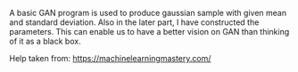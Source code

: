 A basic GAN program is used to produce gaussian sample with given mean and standard deviation. Also in the later part, I have constructed the parameters. This can enable us to have a better vision on GAN than thinking of it as a black box.

Help taken from: https://machinelearningmastery.com/
